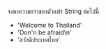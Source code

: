 
จงหาความยาวของตัวแปร String ต่อไปนี้
- 'Welcome to Thailand'
- 'Don\'n be afraid\n'
- 'สวัสดีประเทศไทย'
